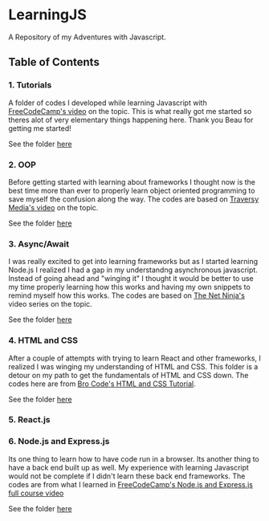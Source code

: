 # LearningJS

A Repository of my Adventures with Javascript.

## Table of Contents

### 1. Tutorials

A folder of codes I developed while learning Javascript with [FreeCodeCamp's video](https://www.youtube.com/watch?v=PkZNo7MFNFg&t=1687s) on the topic. This is what really got me started so theres alot of very elementary things happening here. Thank you Beau for getting me started!

See the folder [here](https://github.com/benyamindsmith/LearningJS/tree/main/Tutorials)

### 2. OOP

Before getting started with learning about frameworks I thought now is the best time more than ever to properly learn object oriented programming to save myself the confusion along the way. The codes are based on [Traversy Media's video](https://www.youtube.com/watch?v=vDJpGenyHaA) on the topic.

See the folder [here](https://github.com/benyamindsmith/LearningJS/tree/main/OOP)

### 3. Async/Await

I was really excited to get into learning frameworks but as I started learning Node.js I realized I had a gap in my understandng asynchronous javascript. Instead of going ahead and "winging it" I thought it would be better to use my time properly learning how this works and having my own snippets to remind myself how this works. The codes are based on [The Net Ninja's](https://www.youtube.com/watch?v=ZcQyJ-gxke0&list=PL4cUxeGkcC9jx2TTZk3IGWKSbtugYdrlu) video series on the topic.

See the folder [here](https://github.com/benyamindsmith/LearningJS/tree/main/AsyncAwait)

### 4. HTML and CSS

After a couple of attempts with trying to learn React and other frameworks, I realized I was winging my understanding of HTML and CSS. This folder is a detour on my path to get the fundamentals of HTML and CSS down. The codes here are from [Bro Code's HTML and CSS Tutorial](https://www.youtube.com/watch?v=cyuzt1Dp8X8).

See the folder [here](https://github.com/benyamindsmith/LearningJS/tree/main/HTML%20and%20CSS)

### 5. React.js

### 6. Node.js and Express.js

Its one thing to learn how to have code run in a browser. Its another thing to have a back end built up as well. My experience with learning Javascript would not be complete if I didn't learn these back end frameworks. The codes are from what I learned in [FreeCodeCamp's Node.js and Express.js full course video](https://www.youtube.com/watch?v=Oe421EPjeBE)

See the folder [here](https://github.com/benyamindsmith/LearningJS/tree/main/Node%20and%20Express)

